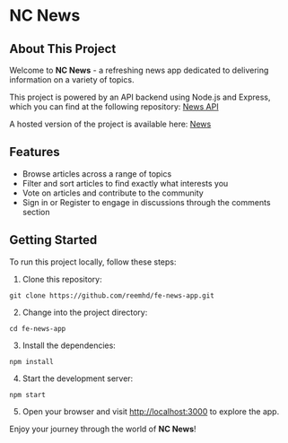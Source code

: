 # NC News

## About This Project

Welcome to **NC News** - a refreshing news app dedicated to delivering information on a variety of topics.

This project is powered by an API backend using Node.js and Express, which you can find at the following repository: [News API](https://github.com/reemhd/News-API)

A hosted version of the project is available here: [News](https://newsreactproject.netlify.app)

## Features

- Browse articles across a range of topics
- Filter and sort articles to find exactly what interests you
- Vote on articles and contribute to the community
- Sign in or Register to engage in discussions through the comments section

## Getting Started

To run this project locally, follow these steps:

1. Clone this repository: 
```
git clone https://github.com/reemhd/fe-news-app.git
```
2. Change into the project directory:
```
cd fe-news-app
```
3. Install the dependencies:
```
npm install
```
4. Start the development server:
```
npm start
```
5. Open your browser and visit [http://localhost:3000](http://localhost:3000) to explore the app.

Enjoy your journey through the world of **NC News**!